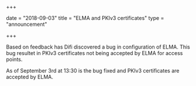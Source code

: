 +++

date = "2018-09-03"
title = "ELMA and PKIv3 certificates"
type = "announcement"

+++

Based on feedback has Difi discovered a bug in configuration of ELMA.
This bug resultet in PKIv3 certificates not being accepted by ELMA for access points.

As of September 3rd at 13:30 is the bug fixed and PKIv3 certificates are accepted by ELMA.
